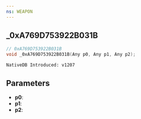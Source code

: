 ```yaml
---
ns: WEAPON
---
```

## _0xA769D753922B031B

```c
// 0xA769D753922B031B
void _0xA769D753922B031B(Any p0, Any p1, Any p2);
```

```
NativeDB Introduced: v1207
```

## Parameters
* **p0**:
* **p1**:
* **p2**:
